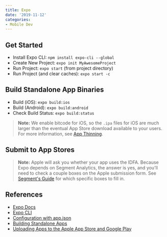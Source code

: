 ```yaml
---
title: Expo
date: '2019-11-12'
categories:
- Mobile Dev
---
```


<!-- ## Pros / Benefits

- Ads
- Code Push
- Push Notifications
- Easy Publish
- Easy Icons
- Social Auth
- Web Support (Coming soon!)
- App Rating
- Image Picker
- Icons
- Maps
- SQLite
- Contacts
- Tabs Template (Optional)
- Release Management? -->

## Get Started

- Install Expo CLI: `npm install expo-cli --global`
- Create New Project: `expo init MyAwesomeProject`
- Run Project: `expo start` (from project directory)
- Run Project (and clear caches): `expo start -c`

## Build Standalone App Binaries

- Build (iOS): `expo build:ios`
- Build (Android): `expo build:android`
- Check Build Status: `expo build:status`

> **Note:** We enable bitcode for iOS, so the `.ipa` files for iOS are much larger than the eventual App Store download available to your users. For more information, see [App Thinning](https://developer.apple.com/library/content/documentation/IDEs/Conceptual/AppDistributionGuide/AppThinning/AppThinning.html).

## Submit to App Stores

> **Note:** Apple will ask you whether your app uses the IDFA. Because Expo depends on Segment Analytics, the answer is yes, and you'll need to check a couple boxes on the Apple submission form. See [Segment's Guide](https://segment.com/docs/sources/mobile/ios/quickstart/#step-5-submitting-to-the-app-store) for which specific boxes to fill in.

## References

- [Expo Docs](https://docs.expo.io/versions/latest/)
- [Expo CLI](https://docs.expo.io/versions/latest/workflow/expo-cli/)
- [Configuration with app.json](https://docs.expo.io/versions/latest/workflow/configuration/)
- [Building Standalone Apps](https://docs.expo.io/versions/latest/distribution/building-standalone-apps/)
- [Uploading Apps to the Apple App Store and Google Play](https://docs.expo.io/versions/latest/distribution/uploading-apps/)
